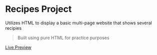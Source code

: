 # Recipes Project
Utilizes HTML to display a basic multi-page website that shows several recipies
> Built using pure HTML for practice purposes

[Live Preview](https://www.google.com "Placeholder")